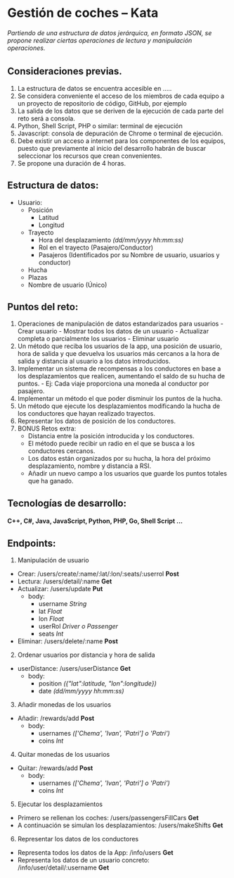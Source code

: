 Gestión de coches – Kata
========================

  ###### Partiendo de una estructura de datos jerárquica, en formato JSON, se propone realizar ciertas operaciones de lectura y manipulación operaciones.

Consideraciones previas.
-----------------------
  1. La estructura de datos se encuentra accesible en …..
  2. Se considera conveniente el acceso de los miembros de cada equipo a un proyecto de repositorio de código, GitHub, por ejemplo
  3. La salida de los datos que se deriven de la ejecución de cada parte del reto será a consola.  
  4. Python, Shell Script, PHP o similar: terminal de ejecución
  5. Javascript: consola de depuración de Chrome o terminal de ejecución.
  6. Debe existir un acceso a internet para los componentes de los equipos, puesto que previamente al inicio del desarrollo habrán de buscar seleccionar los recursos que crean convenientes.
  7. Se propone una duración de 4 horas.

Estructura de datos:
--------------------
* Usuario:
  - Posición
    - Latitud
    - Longitud
  - Trayecto
    - Hora del desplazamiento _(dd/mm/yyyy hh:mm:ss)_
    - Rol en el trayecto (Pasajero/Conductor)
    - Pasajeros (Identificados por su Nombre de usuario, usuarios y conductor)
  - Hucha
  - Plazas  
  - Nombre de usuario (Único)



Puntos del reto:
----------------
  1. Operaciones de manipulación de datos estandarizados para usuarios
    - Crear usuario
    - Mostrar todos los datos de un usuario
    - Actualizar completa o parcialmente los usuarios
    - Eliminar usuario
  2. Un método que reciba los usuarios de la app, una posición de usuario, hora de salida y que devuelva los usuarios más cercanos a la hora de salida y distancia al usuario a los datos introducidos.  
  3. Implementar un sistema de recompensas a los conductores en base a los desplazamientos que realicen, aumentando el saldo de su hucha de puntos.
    - Ej: Cada viaje proporciona una moneda al conductor por pasajero.
  4. Implementar un método el que poder disminuir los puntos de la hucha.
  5. Un método que ejecute los desplazamientos modificando la hucha de los conductores que hayan realizado trayectos.
  6. Representar los datos de posición de los conductores.
  7. BONUS Retos extra:
      - Distancia entre la posición introducida y los conductores.
      - El método puede recibir un radio en el que se busca a los conductores cercanos.
      - Los datos están organizados por su hucha, la hora del próximo desplazamiento, nombre y distancia a RSI.
      - Añadir un nuevo campo a los usuarios que guarde los puntos totales que ha ganado.


Tecnologías de desarrollo:
---------------------------
#### C++, C#, Java, JavaScript, Python, PHP, Go, Shell Script ...

Endpoints:
--------------
1. Manipulación de usuario
  - Crear: /users/create/:name/:lat/:lon/:seats/:userrol **Post**
  - Lectura: /users/detail/:name **Get**
  - Actualizar: /users/update **Put**
    - body:
      - username *String*
      - lat *Float*
      - lon *Float*
      - userRol *Driver o Passenger*
      - seats *Int*
  - Eliminar: /users/delete/:name **Post**
2. Ordenar usuarios por distancia y hora de salida
  - userDistance: /users/userDistance **Get**
    - body:
      - position *({"lat":latitude, "lon":longitude})*
      - date *(dd/mm/yyyy hh:mm:ss)*
3. Añadir monedas de los usuarios
  - Añadir: /rewards/add **Post**
    - body:
      - usernames *(['Chema', 'Ivan', 'Patri'] o 'Patri')*
      - coins *Int*
4. Quitar monedas de los usuarios
  - Quitar: /rewards/add **Post**
    - body:
      - usernames *(['Chema', 'Ivan', 'Patri'] o 'Patri')*
      - coins *Int*
5. Ejecutar los desplazamientos
  - Primero se rellenan los coches: /users/passengersFillCars **Get**
  - A continuación se simulan los desplazamientos: /users/makeShifts **Get**

6. Representar los datos de los conductores
  - Representa todos los datos de la App: /info/users **Get**
  - Representa los datos de un usuario concreto: /info/user/detail/:username **Get**
